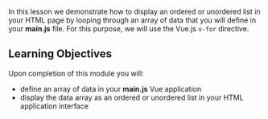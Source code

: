 In this lesson we demonstrate how to display an ordered or unordered list in your HTML page by looping through an array of data that you will define in your **main.js** file. For this purpose, we will use the Vue.js `v-for` directive.

## Learning Objectives

Upon completion of this module you will:

- define an array of data in your **main.js** Vue application
- display the data array as an ordered or unordered list in your HTML application interface
